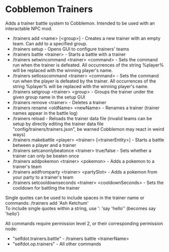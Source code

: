 # Cobblemon Trainers
Adds a trainer battle system to Cobblemon. Intended to be used with an interactable NPC mod.

- /trainers add \<name\> [\<group\>] - Creates a new trainer with an empty team. Can add to a specified group.
- /trainers setup - Opens GUI to configure trainers' teams
- /trainers battle \<trainer\> - Starts a battle with a trainer
- /trainers setwincommand \<trainer\> \<command\> - Sets the command run when the trainer is defeated. All occurrences of the string %player% will be replaced with the winning player's name.
- /trainers setlosscommand \<trainer\> \<command\> - Sets the command run when the player is defeated by the trainer. All occurrences of the string %player% will be replaced with the winning player's name.
- /trainers setgroup \<trainer\> \<group\> - Groups the trainer under the given group name in the setup GUI
- /trainers remove \<trainer\> - Deletes a trainer
- /trainers rename \<oldName\> \<newName\> - Renames a trainer (trainer names appear in the battle log)
- /trainers reload - Reloads the trainer data file (invalid teams can be setup by directly editing the trainer data file "config/trainers/trainers.json", be warned Cobblemon may react in weird ways)
- /trainers makebattle \<player\> \<trainer\> [\<trainerEntity\>] - Starts a battle between a player and a trainer
- /trainers setcanonlybeatonce \<trainer\> true/false - Sets whether a trainer can only be beaten once
- /trainers addpokemon \<trainer\> \<pokemon\> - Adds a pokemon to a trainer's team
- /trainers addfromparty \<trainer\> \<partySlot\> - Adds a pokemon from your party to a trainer's team
- /trainers setcooldownseconds \<trainer\> \<cooldownSeconds\> - Sets the cooldown for battling the trainer

Single quotes can be used to include spaces in the trainer name or commands: /trainers add 'Ash Ketchum'\
To include single quotes within a string, use \': 'say \'hello\'' (becomes say 'hello')

All commands require permission level 2, or their corresponding permission node:
- "selfdot.trainers.battle" - /trainers battle \<trainerName\>
- "selfdot.op.trainers" - All other commands
